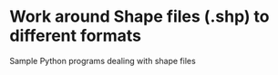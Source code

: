 # Work around Shape files (.shp) to different formats
Sample Python programs dealing with shape files
